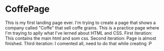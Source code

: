 # CoffePage
This is my first landing page ever. I'm trying to create a page that shows a company called "Coffe" that sell coffe grains.
This is a practice page where I'm traying to aplly what I've lerned about HTML and CSS.
First iteration: This contains the main html and som css.
Second iteration: Page is almost finished.
Third iteration: I comented all, need to do that while creating :P
